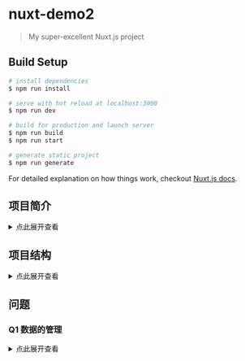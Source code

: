 # nuxt-demo2

> My super-excellent Nuxt.js project

## Build Setup

``` bash
# install dependencies
$ npm run install

# serve with hot reload at localhost:3000
$ npm run dev

# build for production and launch server
$ npm run build
$ npm run start

# generate static project
$ npm run generate
```

For detailed explanation on how things work, checkout [Nuxt.js docs](https://nuxtjs.org).

## 项目简介

<details>

<summary>点此展开查看</summary>

备注  | 简介
------------- | -------------
项目名称  | nuxt.js demo
spa  | no
ssr | yes

</details>

## 项目结构

<details>

<summary>点此展开查看</summary>

```js
|-/assets                                               //  静态资源
  |-/css                                                //  css
    |-base.scss                                         //  去除默认样式
|-/components                                           //  组件
  |-ImageItem.vue                                       //  image 模块详情组件
  |-ImagesListCeilItem.vue                              //  image 模块列表的每一个元素组件
  |-ImagesListItem.vue                                  //  image 模块列表组件
  |-NavItem.vue                                         //  导航模块组件
  |-SongItem.vue                                        //  song 模块详情组件
  |-SongListCeilItem.vue                                //  song 模块列表的每一个元素组件
  |-SongListItem.vue                                    //  song 模块列表组件
  |-/layouts                                            //  布局
    |-default.vue                                       //  默认布局
    |-error.vue                                         //  错误布局
    |-nav.vue                                           //  导航布局
  |-/pages                                              //  页面，路由会根据此目录结构映射生成
    |-/error                                            //  错误页面
      |-404.vue                                         //  404 页面
    |-/images                                           //  images 页面
      |-_id.vue                                         //  images 详情页面
      |-index.vue                                       //  images 列表页面
    |-/songs                                            //  songs 页面
      |-_id.vue                                         //  songs 详情页面
      |-index.vue                                       //  songs 列表页面
    |-index.vue                                         //  入口页面
  |-/store                                              //  状态管理
    |-/modules                                          //  模块
      |-songs.js                                        //  songs 状态管理
    |-index.js                                          //  状态管理配置
```

</details>

## 问题

### Q1 数据的管理

<details>

<summary>点此展开查看</summary>

- 思路一：在 page 页面的 asyncData() 方法中请求并 return 数据，通过 props 的方式在子组件中接收，参考 `page/images` images 页面
- 思路二：在 page 页面的 fetch() 方法中分发 dispatch()，通过 store 的 actions 定义的方法发送请求返回数据并更新对应的 state ，在页面的 computed 中通过辅助函数 mapState() 分发使用，参考 `page/songs` songs 页面

</details>
